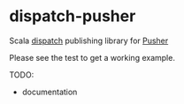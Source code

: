 dispatch-pusher
===============

Scala [dispatch](https://github.com/dispatch/dispatch) publishing library for [Pusher](http://pusher.com)

Please see the test to get a working example.

TODO:

* documentation
